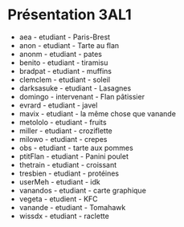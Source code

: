 # Présentation 3AL1

- aea - etudiant - Paris-Brest
- anon - etudiant - Tarte au flan
- anonm - etudiant - pates
- benito - etudiant - tiramisu
- bradpat - etudiant - muffins
- clemclem - etudiant - soleil
- darksasuke - etudiant - Lasagnes
- domingo - intervenant - Flan pâtissier
- evrard - etudiant - javel
- mavix - etudiant - la même chose que vanande
- metololo - etudiant - fruits
- miller - etudiant - croziflette 
- milowo - etudiant - crepes
- obs - etudiant - tarte aux pommes
- ptitFlan - etudiant - Panini poulet
- thetrain - etudiant - croissant
- tresbien - etudiant - protéines
- userMeh - etudiant - idk
- vanandos - etudiant - carte graphique
- vegeta - etudient - KFC
- vanande - etudiant - Tomahawk
- wissdx - etudiant - raclette

